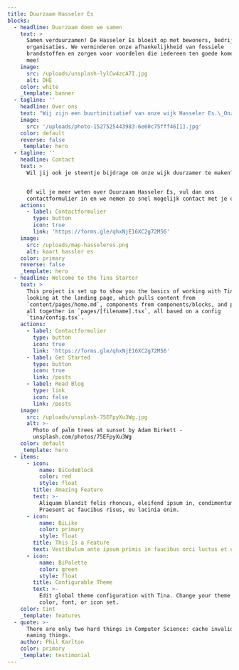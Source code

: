 ```yaml
---
title: Duurzaam Hasseler Es
blocks:
  - headline: Duurzaam doen we samen
    text: >
      Samen verduurzamen! De Hasseler Es bloeit op met bewoners, bedrijven en
      organisaties. We verminderen onze afhankelijkheid van fossiele
      brandstoffen en zorgen voor voordelen die iedereen ten goede komen. Doe
      mee!
    image:
      src: /uploads/unsplash-lylCw4zcA7I.jpg
      alt: DHE
    color: white
    _template: banner
  - tagline: ''
    headline: Over ons
    text: "Wij zijn een buurtinitiatief van onze wijk Hasseler Es.\_Onze missie is om de Hasseler Es te transformeren tot een duurzame\_en leefbare gemeenschap. We willen onze bewoners aanmoedigen en helpen om\_ bewuste keuzes te maken op het gebied van energieverbruik,  afvalbeheer, mobiliteit en andere aspecten van duurzaam leven. We\_streven ernaar om de gemeenschap te betrekken bij het behalen van onze doelstellingen. Door samen te werken en innovatieve oplossingen\_te implementeren, willen we een voorbeeld zijn voor andere\_ gemeenschappen en bijdragen aan een betere toekomst voor ons\_allemaal.\n"
    image:
      src: '/uploads/photo-1527525443983-6e60c75fff46[1].jpg'
    color: default
    reverse: false
    _template: hero
  - tagline: ''
    headline: Contact
    text: >
      Wil jij ook je steentje bijdrage om onze wijk duurzamer te maken?


      Of wil je meer weten over Duurzaam Hasseler Es, vul dan ons
      contactformulier in en we nemen zo snel mogelijk contact met je op.
    actions:
      - label: Contactformulier
        type: button
        icon: true
        link: 'https://forms.gle/qhxNjE16XC2g72M56'
    image:
      src: /uploads/map-hasseleres.png
      alt: kaart hassler es
    color: primary
    reverse: false
    _template: hero
  - headline: Welcome to the Tina Starter
    text: >
      This project is set up to show you the basics of working with Tina. You're
      looking at the landing page, which pulls content from
      `content/pages/home.md`, components from components/blocks, and puts them
      all together in `pages/[filename].tsx`, all based on a config
      `tina/config.tsx`.
    actions:
      - label: Contactformulier
        type: button
        icon: true
        link: 'https://forms.gle/qhxNjE16XC2g72M56'
      - label: Get Started
        type: button
        icon: true
        link: /posts
      - label: Read Blog
        type: link
        icon: false
        link: /posts
    image:
      src: /uploads/unsplash-75EFpyXu3Wg.jpg
      alt: >-
        Photo of palm trees at sunset by Adam Birkett -
        unsplash.com/photos/75EFpyXu3Wg
    color: default
    _template: hero
  - items:
      - icon:
          name: BiCodeBlock
          color: red
          style: float
        title: Amazing Feature
        text: >-
          Aliquam blandit felis rhoncus, eleifend ipsum in, condimentum nibh.
          Praesent ac faucibus risus, eu lacinia enim.
      - icon:
          name: BiLike
          color: primary
          style: float
        title: This Is a Feature
        text: Vestibulum ante ipsum primis in faucibus orci luctus et ultrices.
      - icon:
          name: BiPalette
          color: green
          style: float
        title: Configurable Theme
        text: >-
          Edit global theme configuration with Tina. Change your theme's primary
          color, font, or icon set.
    color: tint
    _template: features
  - quote: >-
      There are only two hard things in Computer Science: cache invalidation and
      naming things.
    author: Phil Karlton
    color: primary
    _template: testimonial
---
```


